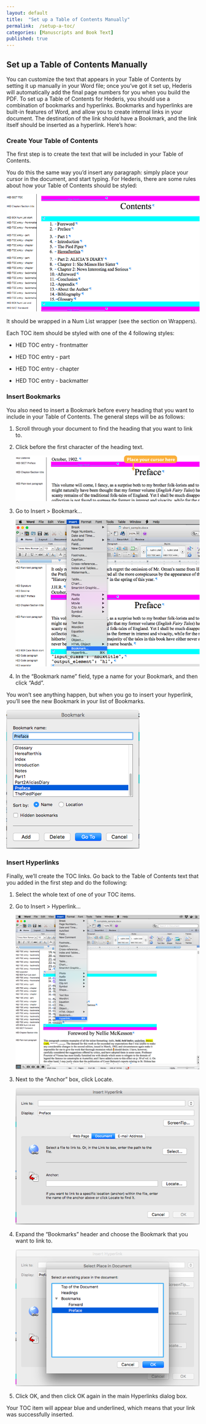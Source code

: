 ```yaml
---
layout: default
title:  "Set up a Table of Contents Manually"
permalink:  /setup-a-toc/
categories: [Manuscripts and Book Text]
published: true
---
```


<section data-type="chapter" class="hsecchapter" data-hederis-type="hsecchapter" id="setup-a-toc" data-pi-attrs="id: setup-a-toc" role="doc-chapter" title="Set up a Table of Contents Manually"><h1 data-hederis-type="hblkchaptitle" class="hblkchaptitle" id="pANUBuRdo">Set up a Table of Contents Manually</h1>
    <p class="hblkp" data-hederis-type="hblkp" id="ptAOsVL4D">You can customize the text that appears in your Table of Contents by setting it up manually in your Word file; once you&#8217;ve got it set up, Hederis will automatically add the final page numbers for you when you build the PDF. To set up a Table of Contents for Hederis, you should use a combination of bookmarks and hyperlinks. Bookmarks and hyperlinks are built-in features of Word, and allow you to create internal links in your document. The destination of the link should have a Bookmark, and the link itself should be inserted as a hyperlink. Here&#8217;s how:</p>
    <section class="hwprsubsection" data-hederis-type="hwprsubsection" id="p6LML6YSA" data-type="subsection" title="Create Your Table of Contents"><h1 data-hederis-type="hblktitle" class="hblktitle" id="p0sXylksq">Create Your Table of Contents</h1>
    <p class="hblkp" data-hederis-type="hblkp" id="p4fJy9zqK">The first step is to create the text that will be included in your Table of Contents.</p>
    <p class="hblkp" data-hederis-type="hblkp" id="pw4CNYujn">You do this the same way you&#8217;d insert any paragraph: simply place your cursor in the document, and start typing. For Hederis, there are some rules about how your Table of Contents should be styled:</p>
    <img data-hederis-type="hblkimg" class="hblkimg" id="pEl6TyKw4" src="/images/toc0_1.png"/>
    <p class="hblkp" data-hederis-type="hblkp" id="p4LNKNCL8">It should be wrapped in a Num List wrapper (see the section on Wrappers).</p>
    <p class="hblkp" data-hederis-type="hblkp" id="pPidsZxAq">Each TOC item should be styled with one of the 4 following styles:</p>
    <ul class="hwprbullet-list" data-hederis-type="hwprbullet-list" id="pzdkhD6KD"><li class="hblkuli" data-hederis-type="hblkuli" id="lisdVTlNL3"><p class="hblkuli" data-hederis-type="hblkuli" id="pRQhTLCFb">HED TOC entry - frontmatter</p></li>
    <li class="hblkuli" data-hederis-type="hblkuli" id="li3R6rixn2"><p class="hblkuli" data-hederis-type="hblkuli" id="pGlFfkxAw">HED TOC entry - part</p></li>
    <li class="hblkuli" data-hederis-type="hblkuli" id="lixPEwgVVC"><p class="hblkuli" data-hederis-type="hblkuli" id="pXg4MHmXa">HED TOC entry - chapter</p></li>
    <li class="hblkuli" data-hederis-type="hblkuli" id="liPKeO8pY6"><p class="hblkuli" data-hederis-type="hblkuli" id="p0PoDlDtj">HED TOC entry - backmatter</p></li>
    </ul>
    </section>
    <section class="hwprsubsection" data-hederis-type="hwprsubsection" id="pTTCwW75c" data-type="subsection" title="Insert Bookmarks"><h1 data-hederis-type="hblktitle" class="hblktitle" id="p7hbtVVNm">Insert Bookmarks</h1>
    <p class="hblkp" data-hederis-type="hblkp" id="p93RcP97X">You also need to insert a Bookmark before every heading that you want to include in your Table of Contents. The general steps will be as follows:</p>
    <ol class="hwprnum-list" data-hederis-type="hwprnum-list" id="pqKjqpfyS"><li class="hblkoli" data-hederis-type="hblkoli" id="liHHd8HRAK"><p class="hblkoli" data-hederis-type="hblkoli" id="p1NzUVTzy">Scroll through your document to find the heading that you want to link to.</p></li>
    <li class="hblkoli" data-hederis-type="hblkoli" id="liOstXNffW"><p class="hblkoli" data-hederis-type="hblkoli" id="pxjDokJsa">Click before the first character of the heading text.</p><img data-hederis-type="hblkimg" class="hblkimg" id="pMItzuPjt" src="/images/toc1_1.png"/>
    </li>
    <li class="hblkoli" data-hederis-type="hblkoli" id="liPLRExBE8"><p class="hblkoli" data-hederis-type="hblkoli" id="pGDDRuoCR">Go to Insert &gt; Bookmark&#8230;</p><img data-hederis-type="hblkimg" class="hblkimg" id="pLGyBPlCe" src="/images/toc1_2.png"/>
    </li>
    <li class="hblkoli" data-hederis-type="hblkoli" id="liv1jO2pkY"><p class="hblkoli" data-hederis-type="hblkoli" id="pTHfUquCs">In the &#8220;Bookmark name&#8221; field, type a name for your Bookmark, and then click &#8220;Add&#8221;.</p></li>
    </ol>
    <p class="hblkp" data-hederis-type="hblkp" id="pMB6SzCAj">You won&#8217;t see anything happen, but when you go to insert your hyperlink, you&#8217;ll see the new Bookmark in your list of Bookmarks.</p>
    <img data-hederis-type="hblkimg" class="hblkimg" id="pSq2kDyaF" src="/images/toc1_3.png"/>
    </section>
    <section class="hwprsubsection" data-hederis-type="hwprsubsection" id="pT0Pp7n4w" data-type="subsection" title="Insert Hyperlinks"><h1 data-hederis-type="hblktitle" class="hblktitle" id="pt3694FXw">Insert Hyperlinks</h1>
    <p class="hblkp" data-hederis-type="hblkp" id="pBhVM21ME">Finally, we&#8217;ll create the TOC links. Go back to the Table of Contents text that you added in the first step and do the following:</p>
    <ol class="hwprnum-list" data-hederis-type="hwprnum-list" id="pBPWLIvx8"><li class="hblkoli" data-hederis-type="hblkoli" id="liB52H2ffu"><p class="hblkoli" data-hederis-type="hblkoli" id="pNQNAl6sg">Select the whole text of one of your TOC items.</p></li>
    <li class="hblkoli" data-hederis-type="hblkoli" id="likc5UE5jr"><p class="hblkoli" data-hederis-type="hblkoli" id="pahCSTbgF">Go to Insert &gt; Hyperlink&#8230;</p><img data-hederis-type="hblkimg" class="hblkimg" id="pZ0YzSVPJ" src="/images/hyperlink1.png"/>
    </li>
    <li class="hblkoli" data-hederis-type="hblkoli" id="li7Pv7cgxq"><p class="hblkoli" data-hederis-type="hblkoli" id="phDTWHfCq">Next to the &#8220;Anchor&#8221; box, click Locate.</p><img data-hederis-type="hblkimg" class="hblkimg" id="p1cH4HNvE" src="/images/hyperlink2.png"/>
    </li>
    <li class="hblkoli" data-hederis-type="hblkoli" id="liBLTrhwOg"><p class="hblkoli" data-hederis-type="hblkoli" id="pjLzDiC2c">Expand the &#8220;Bookmarks&#8221; header and choose the Bookmark that you want to link to.</p><img data-hederis-type="hblkimg" class="hblkimg" id="p25ML6Pr0" src="/images/hyperlink4.png"/>
    </li>
    <li class="hblkoli" data-hederis-type="hblkoli" id="liXu1LpZIe"><p class="hblkoli" data-hederis-type="hblkoli" id="poLQ413k0">Click OK, and then click OK again in the main Hyperlinks dialog box.</p></li>
    </ol>
    <p class="hblkp" data-hederis-type="hblkp" id="pTb8mJc8w">Your TOC item will appear blue and underlined, which means that your link was successfully inserted.</p>
    </section>
    </section>
    